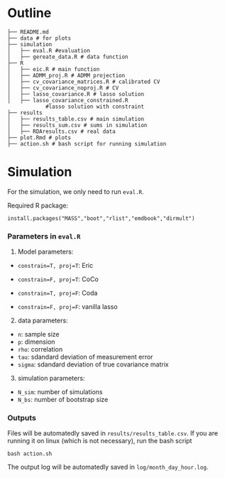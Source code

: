 # Outline

```
├── README.md
├── data # for plots
├── simulation
│   ├── eval.R #evaluation
│   ├── gereate_data.R # data function
├── R
│   ├── eic.R # main function
│   ├── ADMM_proj.R # ADMM projection
│   ├── cv_covariance_matrices.R # calibrated CV
│   ├── cv_covariance_noproj.R # CV
│   ├── lasso_covariance.R # lasso solution
│   ├── lasso_covariance_constrained.R 
            #lasso solution with constraint
├── results
│   ├── results_table.csv # main simulation
│   ├── results_sum.csv # sums in simulation
│   ├── RDAresults.csv # real data
├── plot.Rmd # plots
├── action.sh # bash script for running simulation

``````
# Simulation

For the simulation, we only need to run `eval.R`.

Required R package:
```
install.packages("MASS","boot","rlist","emdbook","dirmult")
```
### Parameters in `eval.R`

1. Model parameters:

- `constrain=T, proj=T`: Eric

- `constrain=F, proj=T`: CoCo

- `constrain=T, proj=F`: Coda

- `constrain=F, proj=F`: vanilla lasso

2. data parameters:
- `n`: sample size
- `p`: dimension
- `rho`: correlation
- `tau`: sdandard deviation of measurement error
- `sigma`: sdandard deviation of true covariance matrix


3. simulation parameters:
- `N_sim`: number of simulations
- `N_bs`: number of bootstrap size
  
### Outputs
Files will be automatedly saved in `results/results_table.csv`.
If you are running it on linux (which is not necessary), run the bash script
```
bash action.sh
```
The output log will be automatedly saved in `log/month_day_hour.log`.
